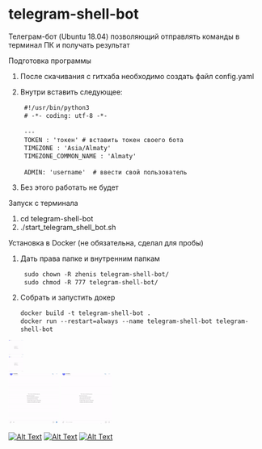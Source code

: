 # telegram-shell-bot

Телеграм-бот (Ubuntu 18.04) позволяющий отправлять команды в терминал ПК и получать результат

Подготовка программы
1. После скачивания с гитхаба необходимо создать файл config.yaml
2. Внутри вставить следующее:
        
        #!/usr/bin/python3
        # -*- coding: utf-8 -*-

        ---
        TOKEN : 'токен' # вставить токен своего бота
        TIMEZONE : 'Asia/Almaty'
        TIMEZONE_COMMON_NAME : 'Almaty'

        ADMIN: 'username'  # ввести свой пользователь
3. Без этого работать не будет

Запуск с терминала
1. cd telegram-shell-bot
2. ./start_telegram_shell_bot.sh


Установка в Docker (не обязательна, сделал для пробы)

1. Дать права папке и внутренним папкам

        sudo chown -R zhenis telegram-shell-bot/
        sudo chmod -R 777 telegram-shell-bot/

2. Собрать и запустить докер

       docker build -t telegram-shell-bot .
       docker run --restart=always --name telegram-shell-bot telegram-shell-bot
<div class="row">
  <div class="column">
    <img src="https://github.com/zhenisduissekov/telegram-shell-bot/blob/master/images/overview.gif" alt="Overview" width=30>
  </div>
  <div class="column">
    <img src="https://github.com/zhenisduissekov/telegram-shell-bot/blob/master/images/extra.gif" alt="Extra" width=30>
  </div>
</div>


<img src="https://github.com/zhenisduissekov/telegram-shell-bot/blob/master/images/overview.gif?inline=false" width="100" height="100" />
<img src="https://github.com/zhenisduissekov/telegram-shell-bot/blob/master/images/extra.gif?inline=false" width="100" height="100" />


<p data-sourcepos="5:1-7:96" dir="auto"><a class="no-attachment-icon" href="https://gitlab.com/dosboxd/question/-/raw/master/with_UUID_crash.gif?inline=false" target="_blank" rel="noopener noreferrer"><img src="https://gitlab.com/dosboxd/question/-/raw/master/with_UUID_crash.gif?inline=false" alt="Alt Text" class="js-lazy-loaded qa-js-lazy-loaded" loading="lazy"></a>
<a class="no-attachment-icon" href="https://gitlab.com/dosboxd/question/-/raw/master/with_UUID_jumps.gif?inline=false" target="_blank" rel="noopener noreferrer"><img src="https://gitlab.com/dosboxd/question/-/raw/master/with_UUID_jumps.gif?inline=false" alt="Alt Text" class="js-lazy-loaded qa-js-lazy-loaded" loading="lazy"></a>
<a class="no-attachment-icon" href="https://gitlab.com/dosboxd/question/-/raw/master/without_UUID_slow.gif?inline=false" target="_blank" rel="noopener noreferrer"><img src="https://gitlab.com/dosboxd/question/-/raw/master/without_UUID_slow.gif?inline=false" alt="Alt Text" class="js-lazy-loaded qa-js-lazy-loaded" loading="lazy"></a></p>
